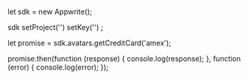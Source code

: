 let sdk = new Appwrite();

sdk
    setProject('')
    setKey('')
;

let promise = sdk.avatars.getCreditCard('amex');

promise.then(function (response) {
    console.log(response);
}, function (error) {
    console.log(error);
});